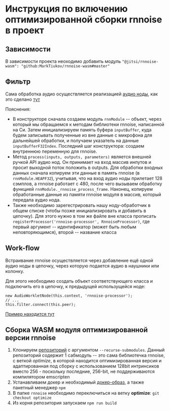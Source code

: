 # Инструкция по включению оптимизированной сборки rnnoise в проект

## Зависимости

В зависимости проекта неоходимо добавить модуль `"@jitsi/rnnoise-wasm": "github:MarkTiukov/rnnoise-wasm#master"`

## Фильтр

Сама обработка аудио осуществляется реализацией [аудио ноды](https://developer.mozilla.org/en-US/docs/Web/API/AudioWorkletNode), как это сделано [тут](./src/content/peerconnection/webaudio-input/js/rnnoise-processor.js)

Пояснения:

* В конструкторе сначала создаем модуль `rnnModule` -- объект, через который мы обращаемся к методам библиотеки rnnoise, написанной на Си. Затем инициализируем память буфера `inputBuffer`, куда будем записывать полученные из вне данные с микрофона для дальнейшей обработки, и получаем указатель на данные `inputBufferF32Index`. Последний шаг конструктора: создаем внутреннюю переменную для rnnoise.
* Метод `process(inputs, outputs, parameters)` является внешней ручкой API аудио нод. Он принимает на вход массив инпутов и просит выходной поток положить в outputs. Для обработки входных данных сначала копируем эти данные в память rnnoise (в `rnnModule.HEAPF32`), учитывая, что на вход аудио ноды прилетает 128 сэмплов, а rnnoise работает с 480, после чего вызываем обработку функцией `rnnModule._rnnoise_process_frame`. Наконец, копируем обработанные данные из памяти rnnoise модуля в массив, который передала аудио нода.
* Также необходимо зарегестрировать нашу ноду-обработчик в общем списке (чтобы позже инициализировать и добавить в цепочку). Для этого нужно в том же файле вне класса прописать `registerProcessor('rnnoise-processor', RnnoiseProcessor)`, где первый аргумент -- идентификатор (может быть любым неповторяющимся), второй -- название класса

## Work-flow

Встраивание rnnoise осуществляется через добавление ещё одной аудио ноды в цепочку, через которую подается аудио в наушники или колонку.

Для этого необходимо создать объект соответствующего класса и подключить его в цепочку, к предыдущей использущейся ноде:

```JS
new AudioWorkletNode(this.context, 'rnnoise-processor');
// ...
this.filter.connect(this.peer);
```

[Пример находится тут](./src/content/peerconnection/webaudio-input/js/webaudioextended.js)

## Сборка WASM модуля оптимизированной версии rnnoise

1. Клонируем [репозиторий](https://github.com/MarkTiukov/rnnoise-wasm) с аргументом `--recurse-submodules`. Данный репозиторий содержит 1 сабмодуль -- это сама библиотечка rnnoise, с веткой *optimize*, в которой находится оптимизированная версия и адаптированная под сборку с использованием 128bit интринсиков вместо 256 - поскольку последние, 256-bit, не поддерживаются компилятором emscripten
1. Устанавливаем докер и необходимый [докер-образ](https://hub.docker.com/r/trzeci/emscripten/), а также пакетный менеджер `npm`
1. В папке `rnnoise` необходимо переключиться на ветку __optimize__: `git checkout optimize`
1. Из корня репозитория запускаем `npm run build`
